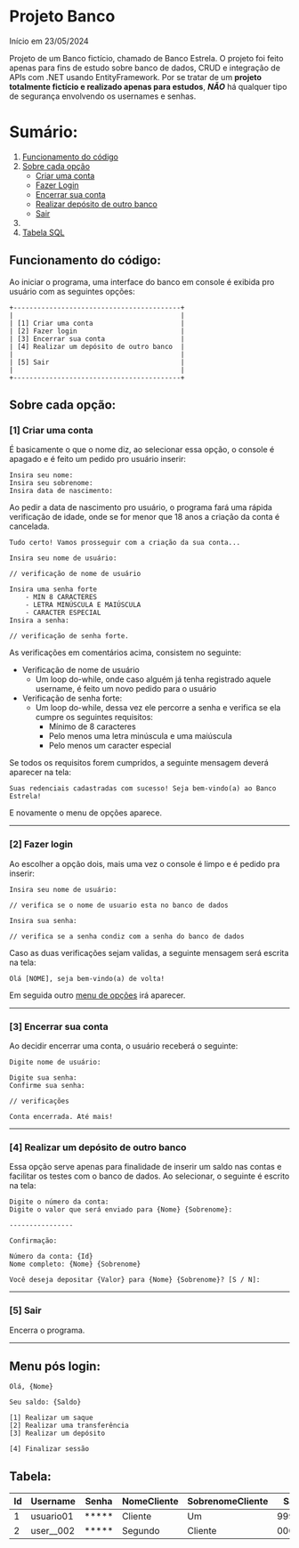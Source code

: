 # Projeto Banco

Início em 23/05/2024

Projeto de um Banco fictício, chamado de Banco Estrela. O projeto foi feito apenas para fins de estudo sobre banco de dados, CRUD e integração de APIs com .NET usando EntityFramework. Por se tratar de um **projeto totalmente fictício e realizado apenas para estudos**, ***NÃO*** há qualquer tipo de segurança envolvendo os usernames e senhas.

# Sumário:

1. [Funcionamento do código](#funcionamento-do-código)
1. [Sobre cada opção](#sobre-cada-opção)
    - [Criar uma conta](#1-criar-uma-conta)
    - [Fazer Login](#2-fazer-login)
    - [Encerrar sua conta](#3-encerrar-sua-conta)
    - [Realizar depósito de outro banco](#4-realizar-um-depósito-de-outro-banco)
    - [Sair](#5-sair)
1. []()
1. [Tabela SQL](#tabela)


## Funcionamento do código:

Ao iniciar o programa, uma interface do banco em console é exibida pro usuário com as seguintes opções:

```
+------------------------------------------+
|                                          |
| [1] Criar uma conta                      |
| [2] Fazer login                          |
| [3] Encerrar sua conta                   |
| [4] Realizar um depósito de outro banco  |
|                                          |
| [5] Sair                                 |
|                                          |
+------------------------------------------+
```

## Sobre cada opção:
### [1] Criar uma conta

É basicamente o que o nome diz, ao selecionar essa opção, o console é apagado e é feito um pedido pro usuário inserir:

```
Insira seu nome:
Insira seu sobrenome:
Insira data de nascimento:
```

Ao pedir a data de nascimento pro usuário, o programa fará uma rápida verificação de idade, onde se for menor que 18 anos a criação da conta é cancelada.

```
Tudo certo! Vamos prosseguir com a criação da sua conta...

Insira seu nome de usuário:

// verificação de nome de usuário

Insira uma senha forte
    - MIN 8 CARACTERES
    - LETRA MINÚSCULA E MAIÚSCULA
    - CARACTER ESPECIAL
Insira a senha: 

// verificação de senha forte.
```

As verificações em comentários acima, consistem no seguinte: 

- Verificação de nome de usuário
    - Um loop do-while, onde caso alguém já tenha registrado aquele username, é feito um novo pedido para o usuário
- Verificação de senha forte:
    - Um loop do-while, dessa vez ele percorre a senha e verifica se ela cumpre os seguintes requisitos:
        - Mínimo de 8 caracteres
        - Pelo menos uma letra minúscula e uma maiúscula
        - Pelo menos um caracter especial

Se todos os requisitos forem cumpridos, a seguinte mensagem deverá aparecer na tela:

```
Suas redenciais cadastradas com sucesso! Seja bem-vindo(a) ao Banco Estrela!
```

E novamente o menu de opções aparece.

---

### [2] Fazer login

Ao escolher a opção dois, mais uma vez o console é limpo e é pedido pra inserir:

```
Insira seu nome de usuário:

// verifica se o nome de usuario esta no banco de dados

Insira sua senha:

// verifica se a senha condiz com a senha do banco de dados

```

Caso as duas verificações sejam validas, a seguinte mensagem será escrita na tela:

```
Olá [NOME], seja bem-vindo(a) de volta!
```

Em seguida outro [menu de opções](#menu-pós-login) irá aparecer.

---

### [3] Encerrar sua conta

Ao decidir encerrar uma conta, o usuário receberá o seguinte:

```
Digite nome de usuário:

Digite sua senha:
Confirme sua senha:

// verificações

Conta encerrada. Até mais!
```

---

### [4] Realizar um depósito de outro banco

Essa opção serve apenas para finalidade de inserir um saldo nas contas e facilitar os testes com o banco de dados. Ao selecionar, o seguinte é escrito na tela:

```
Digite o número da conta:
Digite o valor que será enviado para {Nome} {Sobrenome}: 

----------------

Confirmação:

Número da conta: {Id}
Nome completo: {Nome} {Sobrenome}

Você deseja depositar {Valor} para {Nome} {Sobrenome}? [S / N]: 

```

---

### [5] Sair

Encerra o programa.

---

## Menu pós login:

```
Olá, {Nome}

Seu saldo: {Saldo}

[1] Realizar um saque
[2] Realizar uma transferência
[3] Realizar um depósito

[4] Finalizar sessão
```

## Tabela:
| Id | Username | Senha | NomeCliente | SobrenomeCliente |  Saldo  |
| -- | -------- | ----- | ----------- | ---------------- |  -----  |
| 1  | usuario01| *****| Cliente      | Um               | 9999.99 | 
| 2  | user__002| *****| Segundo      | Cliente          | 0000.00 | 